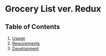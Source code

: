 # Grocery List ver. Redux

## Table of Contents

1. [Usage](#Usage)
2. [Requirements](#requirements)
3. [Development](#development)

